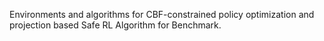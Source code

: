 Environments and algorithms for CBF-constrained policy optimization and projection based Safe RL Algorithm for Benchmark.

